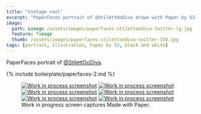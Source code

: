 ```yaml
---
title: "Vintage cool"
excerpt: "PaperFaces portrait of @StilettOoDiva drawn with Paper by 53 on an iPad."
image: 
  path: &image /assets/images/paperfaces-stilettoodiva-twitter-lg.jpg 
  feature: *image
  thumb: /assets/images/paperfaces-stilettoodiva-twitter-150.jpg
tags: [portrait, illustration, Paper by 53, black and white]
---
```


PaperFaces portrait of [@StilettOoDiva](http://twitter.com/stilettoodiva).

{% include boilerplate/paperfaces-2.md %}

<figure class="third">
	<a href="{{ site.url }}/assets/images/paperfaces-stilettoodiva-process-1-lg.jpg"><img src="{{ site.url }}/assets/images/paperfaces-stilettoodiva-process-1-600.jpg" alt="Work in process screenshot"></a>
	<a href="{{ site.url }}/assets/images/paperfaces-stilettoodiva-process-2-lg.jpg"><img src="{{ site.url }}/assets/images/paperfaces-stilettoodiva-process-2-600.jpg" alt="Work in process screenshot"></a>
	<a href="{{ site.url }}/assets/images/paperfaces-stilettoodiva-process-3-lg.jpg"><img src="{{ site.url }}/assets/images/paperfaces-stilettoodiva-process-3-600.jpg" alt="Work in process screenshot"></a>
	<a href="{{ site.url }}/assets/images/paperfaces-stilettoodiva-process-4-lg.jpg"><img src="{{ site.url }}/assets/images/paperfaces-stilettoodiva-process-4-600.jpg" alt="Work in process screenshot"></a>
	<a href="{{ site.url }}/assets/images/paperfaces-stilettoodiva-process-5-lg.jpg"><img src="{{ site.url }}/assets/images/paperfaces-stilettoodiva-process-5-600.jpg" alt="Work in process screenshot"></a>
	<a href="{{ site.url }}/assets/images/paperfaces-stilettoodiva-process-6-lg.jpg"><img src="{{ site.url }}/assets/images/paperfaces-stilettoodiva-process-6-600.jpg" alt="Work in process screenshot"></a>
	<figcaption>Work in progress screen captures Made with Paper.</figcaption>
</figure>